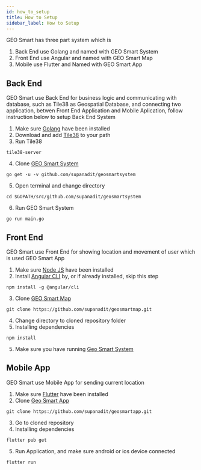 ```yaml
---
id: how_to_setup
title: How to Setup
sidebar_label: How to Setup
---
```


GEO Smart has three part system which is

1. Back End use Golang and named with GEO Smart System
2. Front End use Angular and named with GEO Smart Map
3. Mobile use Flutter and Named with GEO Smart App

## Back End

GEO Smart use Back End for business logic and communicating with database,
such as Tile38 as Geospatial Database, and connecting two application,
betwen Front End Application and Mobile Aplication, follow instruction below to
setup Back End System

1. Make sure [Golang](https://golang.org/) have been installed
2. Download and add [Tile38](https://github.com/tidwall/tile38/releases) to your path
3. Run Tile38

```shell
tile38-server
```

4. Clone [GEO Smart System](https://github.com/supanadit/geosmartsystem)
```shell
go get -u -v github.com/supanadit/geosmartsystem
```

5. Open terminal and change directory

```shell
cd $GOPATH/src/github.com/supanadit/geosmartsystem
```

6. Run GEO Smart System

```shell
go run main.go
```

## Front End

GEO Smart use Front End for showing location and movement of user which is used GEO Smart App

1. Make sure [Node JS](https://nodejs.org/) have been installed
2. Install [Angular CLI](https://angular.io) by, or if already installed, skip this step
```shell
npm install -g @angular/cli
```

3. Clone [GEO Smart Map](https://github.com/supanadit/geosmartmap)
```shell
git clone https://github.com/supanadit/geosmartmap.git
```

4. Change directory to cloned repository folder
5. Installing dependencies

```shell
npm install
```

5. Make sure you have running [Geo Smart System](#back-end)

## Mobile App

GEO Smart use Mobile App for sending current location

1. Make sure [Flutter](https://flutter.dev/) have been installed
2. Clone [Geo Smart App](https://github.com/supanadit/geosmartapp)

```shell
git clone https://github.com/supanadit/geosmartapp.git
```

3. Go to cloned repository
4. Installing dependencies

```shell
flutter pub get
```

5. Run Application, and make sure android or ios device connected
```shell
flutter run
```